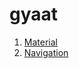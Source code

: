 # gyaat


1. [Material](https://callstack.github.io/react-native-paper/getting-started.html)
2. [Navigation](https://reactnavigation.org/docs/getting-started)